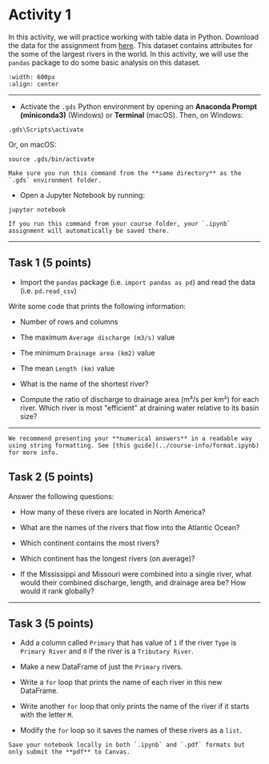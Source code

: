 # Activity 1

In this activity, we will practice working with table data in Python. Download the data for the assignment from [here](https://prodduke-my.sharepoint.com/:x:/g/personal/jr555_duke_edu/ETFKJhCx9a5LrWvxNhFSvDIB3RAJT9G2zCHt_rsCedRZCg?e=uBa4oL). This dataset contains attributes for the some of the largest rivers in the world. In this activity, we will use the `pandas` package to do some basic analysis on this dataset. 

```{image} images/global-rivers.webp
:width: 600px
:align: center
```
*****************************

* Activate the `.gds` Python environment by opening an **Anaconda Prompt (miniconda3)** (Windows) or **Terminal** (macOS). Then, on Windows:

```
.gds\Scripts\activate
```

Or, on macOS:

```
source .gds/bin/activate
```

```{note}
Make sure you run this command from the **same directory** as the `.gds` environment folder.
```

* Open a Jupyter Notebook by running:

```
jupyter notebook
```

```{note}
If you run this command from your course folder, your `.ipynb` assignment will automatically be saved there.
```

*****************************

## Task 1 (5 points)

* Import the `pandas` package (i.e. `import pandas as pd`) and read the data (i.e. `pd.read_csv`)

Write some code that prints the following information:

* Number of rows and columns

* The maximum `Average discharge (m3/s)` value

* The minimum `Drainage area (km2)` value

* The mean `Length (km)` value

* What is the name of the shortest river?

* Compute the ratio of discharge to drainage area (m³/s per km²) for each river. Which river is most "efficient" at draining water relative to its basin size?

********************************

```{important}
We recommend presenting your **numerical answers** in a readable way using string formatting. See [this guide](../course-info/format.ipynb) for more info.
```

## Task 2 (5 points)

Answer the following questions:

* How many of these rivers are located in North America?

* What are the names of the rivers that flow into the Atlantic Ocean?

* Which continent contains the most rivers?

* Which continent has the longest rivers (on average)?

*  If the Mississippi and Missouri were combined into a single river, what would their combined discharge, length, and drainage area be? How would it rank globally?

*****************************

## Task 3 (5 points)

* Add a column called `Primary` that has value of `1` if the river `Type` is `Primary River` and `0` if the river is a `Tributary River`. 

* Make a new DataFrame of just the `Primary` rivers.

* Write a `for` loop that prints the name of each river in this new DataFrame.

* Write another `for` loop that only prints the name of the river if it starts with the letter `M`.

* Modify the `for` loop so it saves the names of these rivers as a `list`. 


```{important}
Save your notebook locally in both `.ipynb` and `.pdf` formats but only submit the **pdf** to Canvas.
```

